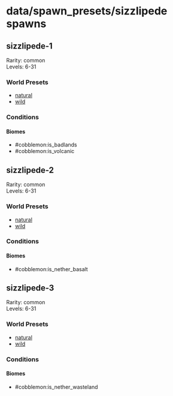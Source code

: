 # data/spawn_presets/sizzlipede spawns  
  
## sizzlipede-1  
Rarity: common  
Levels: 6-31  
  
### World Presets  
* [natural](/data/world_presets/natural.md)  
* [wild](/data/world_presets/wild.md)  
  
### Conditions  
  
#### Biomes  
  * #cobblemon:is_badlands
  * #cobblemon:is_volcanic
  
  
## sizzlipede-2  
Rarity: common  
Levels: 6-31  
  
### World Presets  
* [natural](/data/world_presets/natural.md)  
* [wild](/data/world_presets/wild.md)  
  
### Conditions  
  
#### Biomes  
  * #cobblemon:is_nether_basalt
  
  
## sizzlipede-3  
Rarity: common  
Levels: 6-31  
  
### World Presets  
* [natural](/data/world_presets/natural.md)  
* [wild](/data/world_presets/wild.md)  
  
### Conditions  
  
#### Biomes  
  * #cobblemon:is_nether_wasteland
  
